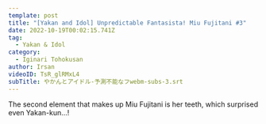 ```yaml
---
template: post
title: "[Yakan and Idol] Unpredictable Fantasista! Miu Fujitani #3"
date: 2022-10-19T00:02:15.741Z
tag:
  - Yakan & Idol
category:
  - Iginari Tohokusan
author: Irsan
videoID: TsR_glRMxL4
subTitle: やかんとアイドル-予測不能なフwebm-subs-3.srt
---
```

The second element that makes up Miu Fujitani is her teeth, which surprised even Yakan-kun...!
